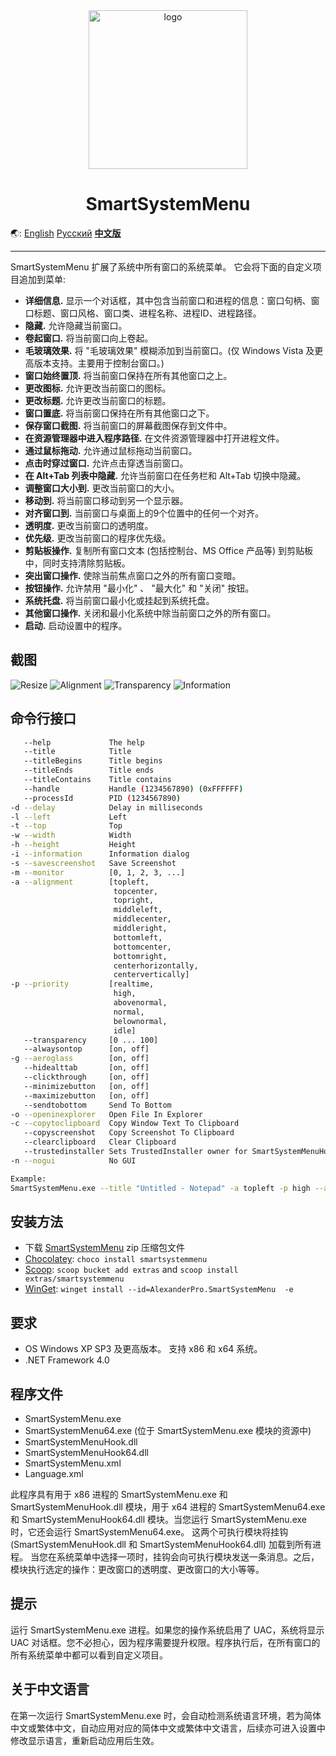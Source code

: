 <div align="center">

<img src="./SmartSystemMenu/Images/SmartSystemMenuLogo.png" alt="logo" width="254">

# SmartSystemMenu

</div>

🌏: [English](/) [Русский](/README_RU.md) [**中文版**](/README_CN.md)

---

SmartSystemMenu 扩展了系统中所有窗口的系统菜单。 它会将下面的自定义项目追加到菜单:

* **详细信息.** 显示一个对话框，其中包含当前窗口和进程的信息：窗口句柄、窗口标题、窗口风格、窗口类、进程名称、进程ID、进程路径。
* **隐藏.** 允许隐藏当前窗口。
* **卷起窗口.** 将当前窗口向上卷起。
* **毛玻璃效果.** 将 "毛玻璃效果" 模糊添加到当前窗口。(仅 Windows Vista 及更高版本支持。主要用于控制台窗口。)
* **窗口始终置顶.** 将当前窗口保持在所有其他窗口之上。
* **更改图标.** 允许更改当前窗口的图标。
* **更改标题.** 允许更改当前窗口的标题。
* **窗口置底.** 将当前窗口保持在所有其他窗口之下。
* **保存窗口截图.** 将当前窗口的屏幕截图保存到文件中。
* **在资源管理器中进入程序路径.** 在文件资源管理器中打开进程文件。
* **通过鼠标拖动.** 允许通过鼠标拖动当前窗口。
* **点击时穿过窗口.** 允许点击穿透当前窗口。
* **在 Alt+Tab 列表中隐藏.** 允许当前窗口在任务栏和 Alt+Tab 切换中隐藏。
* **调整窗口大小到.** 更改当前窗口的大小。
* **移动到.** 将当前窗口移动到另一个显示器。
* **对齐窗口到.** 当前窗口与桌面上的9个位置中的任何一个对齐。
* **透明度.** 更改当前窗口的透明度。
* **优先级.** 更改当前窗口的程序优先级。
* **剪贴板操作.** 复制所有窗口文本 (包括控制台、MS Office 产品等) 到剪贴板中，同时支持清除剪贴板。
* **突出窗口操作.** 使除当前焦点窗口之外的所有窗口变暗。
* **按钮操作.** 允许禁用 "最小化" 、 "最大化" 和 "关闭" 按钮。
* **系统托盘.** 将当前窗口最小化或挂起到系统托盘。
* **其他窗口操作.** 关闭和最小化系统中除当前窗口之外的所有窗口。
* **启动.** 启动设置中的程序。

截图
------------------

![Resize](./SmartSystemMenu/Images/SmartSystemMenuCn1.png)
![Alignment](./SmartSystemMenu/Images/SmartSystemMenuCn2.png)
![Transparency](./SmartSystemMenu/Images/SmartSystemMenuCn3.png)
![Information](./SmartSystemMenu/Images/SmartSystemMenuCn4.png)

## 命令行接口

```bash
   --help             The help
   --title            Title
   --titleBegins      Title begins 
   --titleEnds        Title ends
   --titleContains    Title contains
   --handle           Handle (1234567890) (0xFFFFFF)
   --processId        PID (1234567890)
-d --delay            Delay in milliseconds
-l --left             Left
-t --top              Top
-w --width            Width
-h --height           Height
-i --information      Information dialog
-s --savescreenshot   Save Screenshot
-m --monitor          [0, 1, 2, 3, ...]
-a --alignment        [topleft,
                       topcenter,
                       topright,
                       middleleft,
                       middlecenter,
                       middleright,
                       bottomleft,
                       bottomcenter,
                       bottomright,
                       centerhorizontally,
                       centervertically]
-p --priority         [realtime,
                       high,
                       abovenormal,
                       normal,
                       belownormal,
                       idle]
   --transparency     [0 ... 100]
   --alwaysontop      [on, off]
-g --aeroglass        [on, off]
   --hidealttab       [on, off]
   --clickthrough     [on, off]
   --minimizebutton   [on, off]
   --maximizebutton   [on, off]
   --sendtobottom     Send To Bottom
-o --openinexplorer   Open File In Explorer
-c --copytoclipboard  Copy Window Text To Clipboard
   --copyscreenshot   Copy Screenshot To Clipboard
   --clearclipboard   Clear Clipboard
   --trustedinstaller Sets TrustedInstaller owner for SmartSystemMenuHook.dll and SmartSystemMenuHook64.dll
-n --nogui            No GUI

Example:
SmartSystemMenu.exe --title "Untitled - Notepad" -a topleft -p high --alwaysontop on --nogui
```

## 安装方法

- 下载 [SmartSystemMenu](https://github.com/AlexanderPro/SmartSystemMenu/releases) zip 压缩包文件
- [Chocolatey](https://chocolatey.org/): `choco install smartsystemmenu`
- [Scoop](https://scoop.sh/): `scoop bucket add extras` and `scoop install extras/smartsystemmenu`
- [WinGet](https://github.com/microsoft/winget-cli): `winget install --id=AlexanderPro.SmartSystemMenu  -e`

要求
--------------------

* OS Windows XP SP3 及更高版本。 支持 x86 和 x64 系统。
* .NET Framework 4.0

程序文件
--------------------

* SmartSystemMenu.exe
* SmartSystemMenu64.exe (位于 SmartSystemMenu.exe 模块的资源中)
* SmartSystemMenuHook.dll
* SmartSystemMenuHook64.dll
* SmartSystemMenu.xml
* Language.xml

此程序具有用于 x86 进程的 SmartSystemMenu.exe 和 SmartSystemMenuHook.dll 模块，用于 x64 进程的 SmartSystemMenu64.exe 和 SmartSystemMenuHook64.dll 模块。当您运行 SmartSystemMenu.exe 时，它还会运行 SmartSystemMenu64.exe。 这两个可执行模块将挂钩 (SmartSystemMenuHook.dll 和 SmartSystemMenuHook64.dll) 加载到所有进程。 当您在系统菜单中选择一项时，挂钩会向可执行模块发送一条消息。之后，模块执行选定的操作：更改窗口的透明度、更改窗口的大小等等。

提示
--------------------

运行 SmartSystemMenu.exe 进程。如果您的操作系统启用了 UAC，系统将显示 UAC 对话框。您不必担心，因为程序需要提升权限。程序执行后，在所有窗口的所有系统菜单中都可以看到自定义项目。

## 关于中文语言

在第一次运行 SmartSystemMenu.exe 时，会自动检测系统语言环境，若为简体中文或繁体中文，自动应用对应的简体中文或繁体中文语言，后续亦可进入设置中修改显示语言，重新启动应用后生效。

